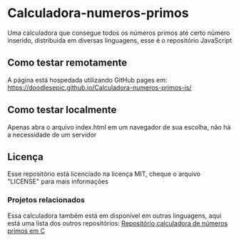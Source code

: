 # Calculadora-numeros-primos
Uma calculadora que consegue todos os números primos até certo número inserido, distribuida em diversas linguagens, esse é o repositório JavaScript
## Como testar remotamente
A página está hospedada utilizando GitHub pages em: https://doodlesepic.github.io/Calculadora-numeros-primos-js/
## Como testar localmente
Apenas abra o arquivo index.html em um navegador de sua escolha, não há a necessidade de um servidor
## Licença
Esse repositório está licenciado na licença MIT, cheque o arquivo "LICENSE" para mais informações

### Projetos relacionados
Essa calculadora também está em disponível em outras linguagens, aqui está uma lista dos outros repositórios:
[Repositório calculadora de números primos em C][1]

[1]: https://github.com/DoodlesEpic/Calculadora-numeros-primos "Repositório calculadora de números primos em C"
